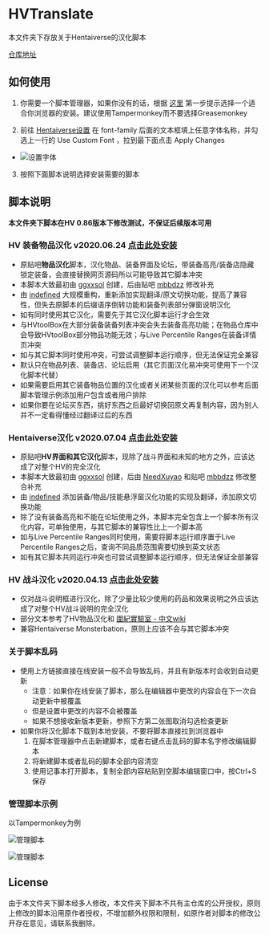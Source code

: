 # HVTranslate

本文件夹下存放关于Hentaiverse的汉化脚本

[仓库地址](https://github.com/indefined/UserScripts/tree/master/HVTranslate)

## 如何使用

1. 你需要一个脚本管理器，如果你没有的话，根据 [这里](https://greasyfork.org/zh-CN#home-step-1) 第一步提示选择一个适合你浏览器的安装。建议使用Tampermonkey而不要选择Greasemonkey

2. 前往 [Hentaiverse设置](https://hentaiverse.org/?s=Character&ss=se#settings_cfont) 在 font-family 后面的文本框填上任意字体名称，并勾选上一行的 Use Custom Font ，拉到最下面点击 Apply Changes

  - ![设置字体](https://github.com/indefined/UserScripts/raw/master/HVTranslate/settings.jpg)

3. 按照下面脚本说明选择安装需要的脚本

## 脚本说明

**本文件夹下脚本在HV 0.86版本下修改测试，不保证后续版本可用**

### HV 装备物品汉化 v2020.06.24 [点击此处安装](https://github.com/indefined/UserScripts/raw/master/HVTranslate/HV%20%E7%89%A9%E5%93%81%E8%A3%85%E5%A4%87%E6%B1%89%E5%8C%96.user.js)

- 原贴吧**物品汉化**脚本，汉化物品、装备界面及论坛，带装备高亮/装备店隐藏锁定装备，会直接替换网页源码所以可能导致其它脚本冲突
- 本脚本大致最初由 [ggxxsol](https://greasyfork.org/scripts/25986) 创建，后由贴吧 [mbbdzz](https://tieba.baidu.com/p/4849863522) 修改补充
- 由 [indefined](https://github.com/indefined/UserScripts/tree/master/HVTranslate) 大规模重构，重新添加实现翻译/原文切换功能，提高了兼容性，但失去原脚本的后缀语序倒转功能和装备列表部分弹窗说明汉化
- 如有同时使用其它汉化，需要先于其它汉化脚本运行才会生效
- 与HVtoolBox在大部分装备装备列表冲突会失去装备高亮功能；在物品仓库中会导致HVtoolBox部分物品功能无效；与Live Percentile Ranges在装备详情页冲突
- 如与其它脚本同时使用冲突，可尝试调整脚本运行顺序，但无法保证完全兼容
- 默认只在物品列表、装备店、论坛启用（其它页面汉化易冲突可使用下一个汉化脚本代替）
- 如果需要启用其它装备物品位置的汉化或者关闭某些页面的汉化可以参考后面脚本管理示例添加用户包含或者用户排除
- 如果你要在论坛买东西，挑好东西之后最好切换回原文再复制内容，因为别人并不一定看得懂经过翻译过后的东西


### Hentaiverse汉化 v2020.07.04 [点击此处安装](https://github.com/indefined/UserScripts/raw/master/HVTranslate/HentaiVerse%E6%B1%89%E5%8C%96.user.js)

- 原贴吧**HV界面和其它汉化**脚本，现除了战斗界面和未知的地方之外，应该达成了对整个HV的完全汉化
- 本脚本大致最初由 [ggxxsol](https://greasyfork.org/scripts/9680) 创建，后由 [NeedXuyao](https://greasyfork.org/zh-CN/scripts/2120) 和贴吧 [mbbdzz](https://tieba.baidu.com/p/4849863522) 修改整合补充
- 由 [indefined](https://github.com/indefined/UserScripts/tree/master/HVTranslate) 添加装备/物品/技能悬浮窗汉化功能的实现及翻译，添加原文切换功能
- 除了没有装备高亮和不能在论坛使用之外，本脚本完全包含上一个脚本所有汉化内容，可单独使用，与其它脚本的兼容性比上一个脚本高
- 如与Live Percentile Ranges同时使用，需要将脚本运行顺序置于Live Percentile Ranges之后，查询不同品质范围需要切换到英文状态
- 如有其它脚本共同运行冲突也可尝试调整脚本运行顺序，但无法保证全部兼容


### HV 战斗汉化 v2020.04.13 [点击此处安装](https://github.com/indefined/UserScripts/raw/master/HVTranslate/HV%20%E6%88%98%E6%96%97%E6%B1%89%E5%8C%96.user.js)

- 仅对战斗说明框进行汉化，除了少量比较少使用的药品和效果说明之外应该达成了对整个HV战斗说明的完全汉化
- 部分文本参考了HV物品汉化和 [圍紀實驗室 - 中文wiki](https://scratchpad.fandom.com/zh/wiki/Category:HentaiVerse)
- 兼容Hentaiverse Monsterbation，原则上应该不会与其它脚本冲突

### 关于脚本乱码

- 使用上方链接直接在线安装一般不会导致乱码，并且有新版本时会收到自动更新
  - 注意：如果你在线安装了脚本，那么在编辑器中更改的内容会在下一次自动更新中被覆盖
  - 但是设置中更改的内容不会被覆盖
  - 如果不想接收新版本更新，参照下方第二张图取消勾选检查更新
- 如果你将汉化脚本下载到本地安装，不要将脚本直接拉到浏览器中
  1. 在脚本管理器中点击新建脚本，或者右键点击乱码的脚本名字修改编辑脚本
  2. 将新建脚本或者乱码的脚本全部内容清空
  3. 使用记事本打开脚本，复制全部内容粘贴到空脚本编辑窗口中，按Ctrl+S保存

### 管理脚本示例

以Tampermonkey为例

![管理脚本](https://github.com/indefined/UserScripts/raw/master/HVTranslate/manage1.jpg)


![管理脚本](https://github.com/indefined/UserScripts/raw/master/HVTranslate/manage2.jpg)

## License

由于本文件夹下脚本经多人修改，本文件夹下脚本不共有主仓库的公开授权，原则上修改的脚本沿用原作者授权，不增加额外权限和限制，如原作者对脚本的修改公开存在意见，请联系我删除。
